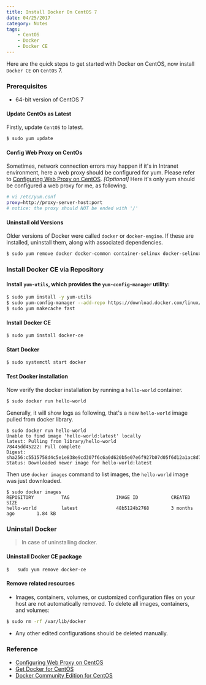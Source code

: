 ```yaml
---
title: Install Docker On CentOS 7
date: 04/25/2017
category: Notes
tags:
    - CentOS
    - Docker
    - Docker CE
---
```


Here are the quick steps to get started with Docker on CentOS, now install `Docker CE` on `CentOS` 7.

### Prerequisites
* 64-bit version of CentOS 7

#### Update CentOs as Latest

Firstly, update `CentOS` to latest.
```bash
$ sudo yum update
```
#### Config Web Proxy on CentOs
Sometimes, network connection errors may happen if it's in Intranet environment, here a web proxy should be configured for yum. Please refer to [Configuring Web Proxy on CentOS](http://www.thesysadminhimself.com/2013/08/configuring-web-proxy-on-centos.html). *[Optional]*
Here it's only yum should be configured a web proxy for me, as following.
```bash
# vi /etc/yum.conf
proxy=http://proxy-server-host:port
# notice: the proxy should NOT be ended with '/'
```

#### Uninstall old Versions
Older versions of Docker were called `docker` or `docker-engine`. If these are installed, uninstall them, along with associated dependencies.
```bash
$ sudo yum remove docker docker-common container-selinux docker-selinux docker-engine
```

### Install Docker CE via Repository

#### Install `yum-utils`, which provides the `yum-config-manager` utility:
```bash
$ sudo yum install -y yum-utils
$ sudo yum-config-manager --add-repo https://download.docker.com/linux/centos/docker-ce.repo
$ sudo yum makecache fast
```

<!-- more -->

#### Install Docker CE

```bash
$ sudo yum install docker-ce
```

#### Start Docker

``` bash
$ sudo systemctl start docker
```
#### Test Docker installation
Now verify the docker installation by running a `hello-world` container.
``` bash
$ sudo docker run hello-world
```
Generally, it will show logs as following, that's a new `hello-world` image pulled from docker library.
``` log
$ sudo docker run hello-world
Unable to find image 'hello-world:latest' locally
latest: Pulling from library/hello-world
78445dd45222: Pull complete
Digest: sha256:c5515758d4c5e1e838e9cd307f6c6a0d620b5e07e6f927b07d05f6d12a1ac8d7
Status: Downloaded newer image for hello-world:latest
```
Then use `docker images` command to list images, the `hello-world` image was just downloaded.
``` log
$ sudo docker images
REPOSITORY          TAG                 IMAGE ID            CREATED             SIZE
hello-world         latest              48b5124b2768        3 months ago        1.84 kB
```
### Uninstall Docker

> In case of uninstalling docker.

#### Uninstall Docker CE package
``` bash
$ 	sudo yum remove docker-ce
```
#### Remove related resources
* Images, containers, volumes, or customized configuration files on your host are not automatically removed. To delete all images, containers, and volumes:

```bash
$ sudo rm -rf /var/lib/docker
```

* Any other edited configurations should be deleted manually.

### Reference
 * [Configuring Web Proxy on CentOS](http://www.thesysadminhimself.com/2013/08/configuring-web-proxy-on-centos.html)
 * [Get Docker for CentOS](https://docs.docker.com/engine/installation/linux/centos/)
 * [Docker Community Edition for CentOS](https://store.docker.com/editions/community/docker-ce-server-centos?tab=description)